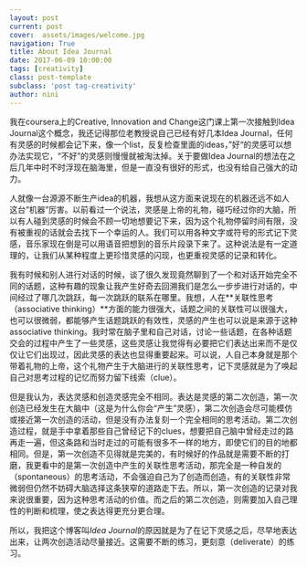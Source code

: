 ```yaml
---
layout: post
current: post
cover:  assets/images/welcome.jpg
navigation: True
title: About Idea Journal
date: 2017-06-09 10:00:00
tags: [creativity]
class: post-template
subclass: 'post tag-creativity'
author: nini
---
```


我在coursera上的Creative, Innovation and Change这门课上第一次接触到Idea Journal这个概念，我还记得那位老教授说自己已经有好几本Idea Journal，任何有灵感的时候都会记下来，像一个list，反复检查里面的ideas，”好“的灵感可以想办法实现它，“不好”的灵感则慢慢就被淘汰掉。关于要做Idea Journal的想法在之后几年中时不时浮现在脑海里，但是一直没有很好的形式，也没有给自己强大的动力。

人就像一台源源不断生产idea的机器，我想从这方面来说现在的机器还远不如人这台“机器”厉害。以前看过一个说法，灵感是上帝的礼物，碰巧经过你的大脑，所以有人碰到灵感的时候会不顾一切地想要记下来，因为这个礼物停留时间有限，没有被重视的话就会去找下一个幸运的人。我们可以用各种文字或符号的形式记下灵感，音乐家现在倒是可以用语音把想到的音乐片段录下来了。这种说法是有一定道理的，让我们从某种程度上更珍惜灵感的闪现，也更重视灵感的记录和转化。

我有时候和别人进行对话的时候，谈了很久发现竟然聊到了一个和对话开始完全不同的话题，这种有趣的现象让我产生好奇去回溯我们是怎么一步步进行对话的，中间经过了哪几次跳跃，每一次跳跃的联系在哪里。我想，人在**关联性思考（associative thinking）**方面的能力很强大，话题之间的关联性可以很强大，也可以很微弱，都能够产生话题跳跃的有效性，灵感的产生也可以说是来源于这种associative thinking。我时常在脑子里和自己对话，讨论一些话题，在各种话题交会的过程中产生了一些灵感，这些灵感让我觉得有必要把它们表达出来而不是仅仅让它们出现过，因此灵感的表达也显得重要起来。可以说，人自己本身就是那个带着礼物的上帝，这个礼物产生于大脑进行的关联性思考，记下灵感就是为了唤起自己对思考过程的记忆而努力留下线索（clue）。

但是我认为，表达灵感和创造灵感完全不相同。表达是灵感的第二次创造，第一次创造已经发生在大脑中（这是为什么你会“产生”灵感），第二次创造会尽可能模仿或接近第一次创造的活动，但是没有办法复刻一个完全相同的思考活动。第二次创造过程，就是手中拿着那些自己曾经记下的clues，想要把自己脑中曾经走过的路再走一遍，但这条路和当时走过的可能有很多不一样的地方，即使它们的目的地都相同。但是，第一次创造不见得就是完美的，有时候好的作品就是需要不断的打磨，我更看中的是第一次创造中产生的关联性思考活动，那完全是一种自发的（spontaneous）的思考活动，不会强迫自己为了创造而创造，有的关联性非常微弱但仍然不妨碍大脑选择这条狭窄的道路走下去。所以，第一次创造的记录对我来说很重要，因为这种思考活动的价值。而之后的第二次创造，则需要加入自己理性的判断和梳理，使之表达得更充分更合理。

所以，我把这个博客叫*Idea Journal*的原因就是为了在记下灵感之后，尽早地表达出来，让两次创造活动尽量接近。这需要不断的练习，更刻意（deliverate）的练习。